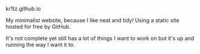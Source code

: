 kr1tz.github.io

My minimalist website, because I like neat and tidy! Using a static site hosted for free by GitHub. 

It's not complete yet still has a lot of things I want to work on but it's up and running the way I want it to.

